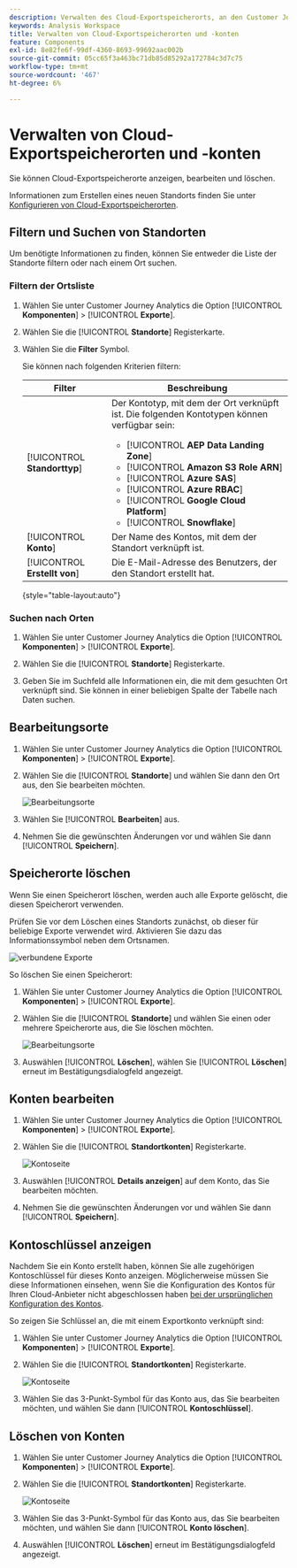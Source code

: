 ```yaml
---
description: Verwalten des Cloud-Exportspeicherorts, an den Customer Journey Analytics-Daten gesendet werden können
keywords: Analysis Workspace
title: Verwalten von Cloud-Exportspeicherorten und -konten
feature: Components
exl-id: 8e82fe6f-99df-4360-8693-99692aac002b
source-git-commit: 05cc65f3a463bc71db85d85292a172784c3d7c75
workflow-type: tm+mt
source-wordcount: '467'
ht-degree: 6%

---
```


# Verwalten von Cloud-Exportspeicherorten und -konten

Sie können Cloud-Exportspeicherorte anzeigen, bearbeiten und löschen.

Informationen zum Erstellen eines neuen Standorts finden Sie unter [Konfigurieren von Cloud-Exportspeicherorten](/help/components/exports/cloud-export-locations.md).

## Filtern und Suchen von Standorten

Um benötigte Informationen zu finden, können Sie entweder die Liste der Standorte filtern oder nach einem Ort suchen.

### Filtern der Ortsliste

1. Wählen Sie unter Customer Journey Analytics die Option [!UICONTROL **Komponenten**] > [!UICONTROL **Exporte**].

1. Wählen Sie die [!UICONTROL **Standorte**] Registerkarte.

1. Wählen Sie die **Filter** Symbol.

   <!-- add screenshot -->

   Sie können nach folgenden Kriterien filtern:

   | Filter | Beschreibung |
   |---------|----------|
   | [!UICONTROL **Standorttyp**]<!--should this be changed to Account type?--> | Der Kontotyp, mit dem der Ort verknüpft ist. Die folgenden Kontotypen können verfügbar sein: <ul><li>[!UICONTROL **AEP Data Landing Zone**]</li><li>[!UICONTROL **Amazon S3 Role ARN**]</li><li>[!UICONTROL **Azure SAS**]</li><li>[!UICONTROL **Azure RBAC**]</li><li>[!UICONTROL **Google Cloud Platform**]</li><li>[!UICONTROL **Snowflake**]</li></ul> |
   | [!UICONTROL **Konto**] | Der Name des Kontos, mit dem der Standort verknüpft ist. |
   | [!UICONTROL **Erstellt von**] | Die E-Mail-Adresse des Benutzers, der den Standort erstellt hat. |

   {style="table-layout:auto"}

### Suchen nach Orten

1. Wählen Sie unter Customer Journey Analytics die Option [!UICONTROL **Komponenten**] > [!UICONTROL **Exporte**].

1. Wählen Sie die [!UICONTROL **Standorte**] Registerkarte.

1. Geben Sie im Suchfeld alle Informationen ein, die mit dem gesuchten Ort verknüpft sind. Sie können in einer beliebigen Spalte der Tabelle nach Daten suchen.

## Bearbeitungsorte

1. Wählen Sie unter Customer Journey Analytics die Option [!UICONTROL **Komponenten**] > [!UICONTROL **Exporte**].

1. Wählen Sie die [!UICONTROL **Standorte**] und wählen Sie dann den Ort aus, den Sie bearbeiten möchten.

   ![Bearbeitungsorte](assets/locations-edit.png)

1. Wählen Sie [!UICONTROL **Bearbeiten**] aus.

1. Nehmen Sie die gewünschten Änderungen vor und wählen Sie dann [!UICONTROL **Speichern**].

## Speicherorte löschen

Wenn Sie einen Speicherort löschen, werden auch alle Exporte gelöscht, die diesen Speicherort verwenden.

Prüfen Sie vor dem Löschen eines Standorts zunächst, ob dieser für beliebige Exporte verwendet wird. Aktivieren Sie dazu das Informationssymbol neben dem Ortsnamen.

![verbundene Exporte](assets/location-connected-exports.png)

So löschen Sie einen Speicherort:

1. Wählen Sie unter Customer Journey Analytics die Option [!UICONTROL **Komponenten**] > [!UICONTROL **Exporte**].

1. Wählen Sie die [!UICONTROL **Standorte**] und wählen Sie einen oder mehrere Speicherorte aus, die Sie löschen möchten.

   ![Bearbeitungsorte](assets/locations-edit.png)

1. Auswählen [!UICONTROL **Löschen**], wählen Sie [!UICONTROL **Löschen**] erneut im Bestätigungsdialogfeld angezeigt.

## Konten bearbeiten

1. Wählen Sie unter Customer Journey Analytics die Option [!UICONTROL **Komponenten**] > [!UICONTROL **Exporte**].

1. Wählen Sie die [!UICONTROL **Standortkonten**] Registerkarte.

   ![Kontoseite](assets/account-page.png)

1. Auswählen [!UICONTROL **Details anzeigen**] auf dem Konto, das Sie bearbeiten möchten.

1. Nehmen Sie die gewünschten Änderungen vor und wählen Sie dann [!UICONTROL **Speichern**].

## Kontoschlüssel anzeigen

Nachdem Sie ein Konto erstellt haben, können Sie alle zugehörigen Kontoschlüssel für dieses Konto anzeigen. Möglicherweise müssen Sie diese Informationen einsehen, wenn Sie die Konfiguration des Kontos für Ihren Cloud-Anbieter nicht abgeschlossen haben [bei der ursprünglichen Konfiguration des Kontos](/help/components/exports/cloud-export-accounts.md).

So zeigen Sie Schlüssel an, die mit einem Exportkonto verknüpft sind:

1. Wählen Sie unter Customer Journey Analytics die Option [!UICONTROL **Komponenten**] > [!UICONTROL **Exporte**].

1. Wählen Sie die [!UICONTROL **Standortkonten**] Registerkarte.

   ![Kontoseite](assets/account-page.png)

1. Wählen Sie das 3-Punkt-Symbol für das Konto aus, das Sie bearbeiten möchten, und wählen Sie dann [!UICONTROL **Kontoschlüssel**].

## Löschen von Konten

1. Wählen Sie unter Customer Journey Analytics die Option [!UICONTROL **Komponenten**] > [!UICONTROL **Exporte**].

1. Wählen Sie die [!UICONTROL **Standortkonten**] Registerkarte.

   ![Kontoseite](assets/account-page.png)

1. Wählen Sie das 3-Punkt-Symbol für das Konto aus, das Sie bearbeiten möchten, und wählen Sie dann [!UICONTROL **Konto löschen**].

1. Auswählen [!UICONTROL **Löschen**] erneut im Bestätigungsdialogfeld angezeigt.
